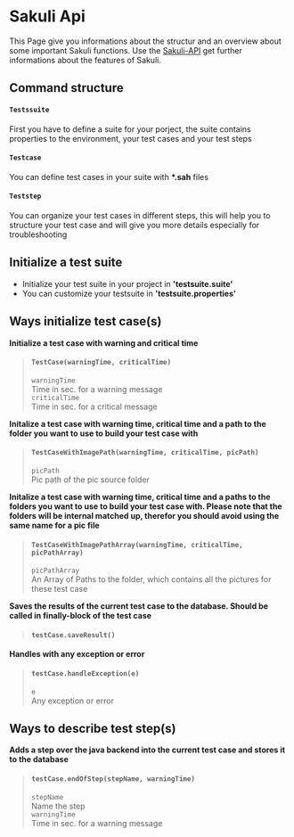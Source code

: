 Sakuli Api
==========

This Page give you informations about the structur and an overview about some important Sakuli functions.
Use the [Sakuli-API][1] get further informations about the features of Sakuli.


Command structure<br />
------------------
#### `Testssuite`<br />
First you have to define a suite for your porject, the suite contains properties to the environment, your test cases and your test steps
#### `Testcase`<br />
You can define test cases in your suite with __*.sah__ files
#### `Teststep`<br />
You can organize your test cases in different steps, this will help you to structure your test case and will give you more details especially for troubleshooting


Initialize a test suite<br />
------------------------------
* Initialize your test suite in your project in __'testsuite.suite'__<br />
* You can customize your testsuite in __'testsuite.properties'__<br />

Ways initialize test case(s)<br />
------------------------------------

__Initialize a test case with warning and critical time__ <br />
>#### `TestCase(warningTime, criticalTime)`<br />
>`warningTime`<br />
>Time in sec. for a warning message <br />
>`criticalTime`<br />
>Time in sec. for a critical message <br />

__Initalize a test case with warning time, critical time and a path to the folder you want to use to build your test case with__<br />
>#### `TestCaseWithImagePath(warningTime, criticalTime, picPath)`<br />
>`picPath`<br />
>Pic path of the pic source folder <br />

__Initalize a test case with warning time, critical time and a paths to the folders you want to use to build your test case with. Please note that the folders will be internal matched up, therefor you should avoid using the same name for a pic file__<br />
>#### `TestCaseWithImagePathArray(warningTime, criticalTime, picPathArray)`<br />
>`picPathArray`<br />
>An Array of Paths to the folder, which contains all the pictures for these test case <br />

__Saves the results of the current test case to the database. Should be called in finally-block of the test case__<br />
>#### `testCase.saveResult()`<br />


__Handles with any exception or error__<br />
> #### `testCase.handleException(e)`<br />
>`e`<br />
>Any exception or error <br />

Ways to describe test step(s)<br />
------------------------------------

__Adds a step over the java backend into the current test case and stores it to the database__<br />
>#### `testCase.endOfStep(stepName, warningTime)`<br />
>`stepName`<br />
>Name the step<br />
>`warningTime`<br />
>Time in sec. for a warning message<br />

[1]: http://htmlpreview.github.io/?https://github.com/ConSol/sakuli/blob/master/docs/api/index.html
